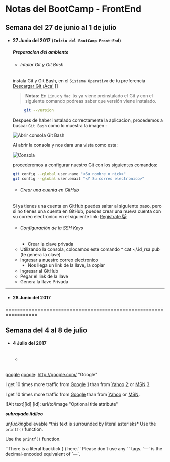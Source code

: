 # Notas del BootCamp - FrontEnd

## Semana del 27 de junio al 1 de julio

* #### 27 Junio del 2017 `(Inicio del BootCamp Front-End)`
   ##### Preparacion del ambiente
  *  ###### Intalar Git y  Git Bash
   instala Git y  Git Bash, en el `Sistema Operativo` de tu preferencia [Descargar Git ¡Aca!] []

   >**Notas:**  En `Linux` y `Mac Os` ya viene preinstalado el Git y con el siguiente comando podreas saber que versión viene instalado.
   ```bash
        git --version
    ```

   Despues de haber instalado correctamente la aplicacion, procedemos a buscar `Git Bash` como lo muestra la imagen :

   ![Abrir consola Git Bash][consola]

   Al abrir la consola y nos dara una vista como esta:

   ![Consola][Consola Git Bash]

   procederemos a configurar nuestro Git con los siguientes comandos:

   ```bash
  git config --global user.name "<Su nombre o nick>"
  git config --global user.email "<Y Su correo electronico>"
  ```
    *  ###### Crear una cuenta en GitHub
    Si ya tienes una cuenta en GitHub puedes saltar al siguiente paso, pero si no tienes una cuenta en GitHub, puedes crear una nueva cuenta con su correo electronico en el siguiente link: [Registrate :smile_cat:][]

  *  ###### Configuración de la  SSH Keys
      * Crear la clave privada
    * Utilizando la consola, colocamos este comando
          * cat ~/.id_rsa.pub (te genera la clave)
    * Ingresar a nuestro correo electronico
        * Nos llega un link de la llave, la copiar
    * Ingresar al GitHub
    * Pegar el link de la llave
    * Genera la llave Privada














----------------------------------------------------------------


* #### 28 Junio del 2017

=================================================================

## Semana del 4 al 8 de julio

* #### 4 Julio del 2017
   #####
  *  ######




















<!-- Enlaces de Webs -->
[Descargar Git ¡Aca!]:https://git-scm.com/downloads "Descargar Git"
[Registrate :smile_cat:]: https://github.com/ "Registrarse en GitHub"


<!-- Enlaces de Imagenes -->
[consola]: /img/Git_Bash.png  "Abrir Consola Git Bash"
[Consola Git Bash]: /img/Consola_git_bash.jpg "Consola Git Bash"







[google]
  [google]: http://google.com/  "Google"

  I get 10 times more traffic from [Google] [1] than from
  [Yahoo] [2] or [MSN] [3].

  [1]: http://google.com/        "Google"
[2]: http://search.yahoo.com/  "Yahoo Search"
[3]: http://search.msn.com/    "MSN Search"

I get 10 times more traffic from [Google][] than from
[Yahoo][] or [MSN][].

  [google]: http://google.com/        "Google"
  [yahoo]:  http://search.yahoo.com/  "Yahoo Search"
  [msn]:    http://search.msn.com/    "MSN Search"

![Alt text][id]
[id]: url/to/image  "Optional title attribute"

 __*subrayado itálico*__

un*fucking*believable
\*this text is surrounded by literal asterisks\*
Use the `printf()` function.
<p>Use the <code>printf()</code> function.</p>
``There is a literal backtick (`) here.``
Please don't use any `<blink>` tags.
`&#8212;` is the decimal-encoded equivalent of `&mdash;`.

